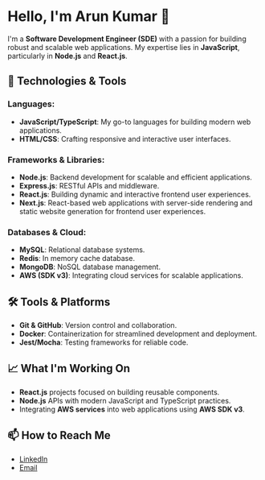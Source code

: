 # Hello, I'm Arun Kumar 👋

I'm a **Software Development Engineer (SDE)** with a passion for building robust and scalable web applications. My expertise lies in **JavaScript**, particularly in **Node.js** and **React.js**.

## 🔧 Technologies & Tools

### Languages:
- **JavaScript/TypeScript**: My go-to languages for building modern web applications.
- **HTML/CSS**: Crafting responsive and interactive user interfaces.

### Frameworks & Libraries:
- **Node.js**: Backend development for scalable and efficient applications.
- **Express.js**: RESTful APIs and middleware.
- **React.js**: Building dynamic and interactive frontend user experiences.
- **Next.js**: React-based web applications with server-side rendering and static website generation for frontend user experiences.

### Databases & Cloud:
- **MySQL**: Relational database systems.
- **Redis**: In memory cache database.
- **MongoDB**: NoSQL database management.
- **AWS (SDK v3)**: Integrating cloud services for scalable applications.

## 🛠️ Tools & Platforms
- **Git & GitHub**: Version control and collaboration.
- **Docker**: Containerization for streamlined development and deployment.
- **Jest/Mocha**: Testing frameworks for reliable code.

## 📈 What I'm Working On
- **React.js** projects focused on building reusable components.
- **Node.js** APIs with modern JavaScript and TypeScript practices.
- Integrating **AWS services** into web applications using **AWS SDK v3**.

## 📫 How to Reach Me
- [LinkedIn](https://www.linkedin.com/in/arunkumarsde/)
- [Email](mailto:mrsrunsingh8@gmail.com)
